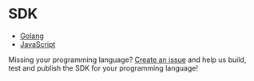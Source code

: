 # SDK

* [Golang](./sdk/go.md)
* [JavaScript](./sdk/js.md)

Missing your programming language? [Create an issue](https://github.com/ory/hydra/issues) and help us build, test and publish the SDK for your programming language!